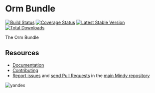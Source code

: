 # Orm Bundle

[![Build Status](https://travis-ci.org/MindyPHP/OrmBundle.svg?branch=master)](https://travis-ci.org/MindyPHP/OrmBundle)
[![Coverage Status](https://img.shields.io/coveralls/MindyPHP/OrmBundle.svg)](https://coveralls.io/r/MindyPHP/OrmBundle)
[![Latest Stable Version](https://poser.pugx.org/mindy/orm-bundle/v/stable.svg)](https://packagist.org/packages/mindy/orm-bundle)
[![Total Downloads](https://poser.pugx.org/mindy/orm-bundle/downloads.svg)](https://packagist.org/packages/mindy/orm-bundle)

The Orm Bundle

Resources
---------

  * [Documentation](https://mindy-cms.com/doc/current/bundles/orm/index.html)
  * [Contributing](https://mindy-cms.com/doc/current/contributing/index.html)
  * [Report issues](https://github.com/MindyPHP/mindy/issues) and
    [send Pull Requests](https://github.com/MindyPHP/mindy/pulls)
    in the [main Mindy repository](https://github.com/MindyPHP/mindy)

![yandex](https://mc.yandex.ru/watch/43423684 "yandex")